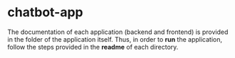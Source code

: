 # chatbot-app

The documentation of each application (backend and frontend) is provided in the folder of the application itself. Thus, in order to **run** the application, follow the steps provided in the **readme** of each directory.